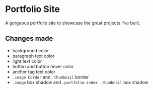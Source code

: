 # Portfolio Site

A gorgeous portfolio site to showcase the great projects I've built.

## Changes made

* background color
* paragraph text color
* light text color
* button and button hover color
* anchor tag text color
* ```.image border``` and ```.thumbnail``` border
* ```.image``` box shadow and ```.portfolio-index .thumbnail``` box shadow
